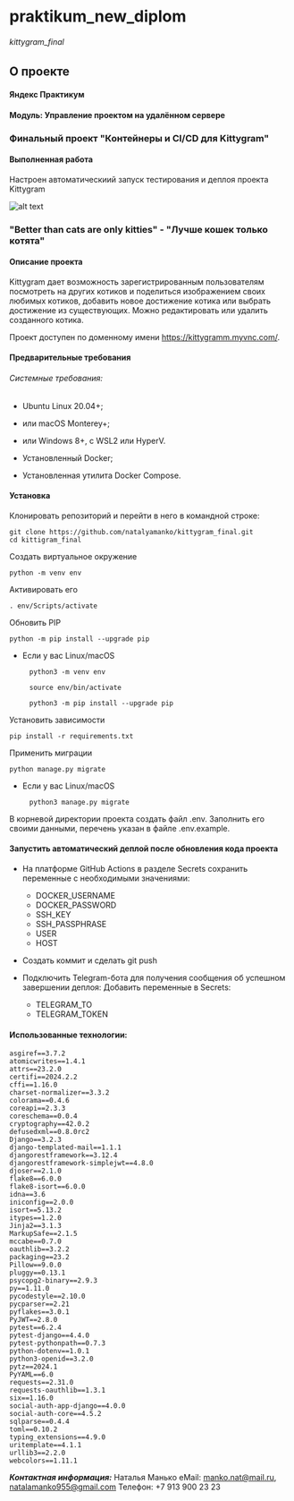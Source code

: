 # praktikum_new_diplom
###### kittygram_final


## О проекте
#### Яндекс Практикум
#### Модуль: Управление проектом на удалённом сервере
### Финальный проект "Контейнеры и CI/CD для Kittygram"

#### Выполненная работа
Настроен автоматическиий запуск тестирования и деплоя проекта Kittygram

![alt text](https://kittygram-frontend-8.prakticum-team.ru/static/media/logo.018b6643f3dd14ed8a10432df1ab2a2b.svg)
### "Better than cats are only kitties" - "Лучше кошек только котята"

#### Описание проекта
Kittygram дает возможность зарегистрированным пользователям посмотреть на других котиков и поделиться изображением своих любимых котиков, добавить новое достижение котика или выбрать достижение из существующих. Можно редактировать или удалить созданного котика.

Проект доступен по доменному имени https://kittygramm.myvnc.com/.

#### Предварительные требования 

###### Системные требования:
- Ubuntu Linux 20.04+;
- или macOS Monterey+;
- или Windows 8+, с WSL2 или HyperV.

- Установленный Docker;
- Установленная утилита Docker Compose.

#### Установка
Клонировать репозиторий и перейти в него в командной строке:
```
git clone https://github.com/natalyamanko/kittygram_final.git
cd kittigram_final
```
Создать виртуальное окружение
```
python -m venv env
```
Активировать его
```
. env/Scripts/activate
```
Обновить PIP
```
python -m pip install --upgrade pip
```

* Если у вас Linux/macOS
```
     python3 -m venv env

     source env/bin/activate

     python3 -m pip install --upgrade pip
```
Установить зависимости
```
pip install -r requirements.txt
```
Применить миграции
```
python manage.py migrate
```
* Если у вас Linux/macOS
```
     python3 manage.py migrate
```
В корневой директории проекта создать файл .env. Заполнить его своими данными, перечень указан в файле .env.example.

#### Запустить автоматический деплой после обновления кода проекта

* На платформе GitHub Actions в разделе Secrets сохранить переменные с необходимыми значениями:
   - DOCKER_USERNAME
   - DOCKER_PASSWORD
   - SSH_KEY
   - SSH_PASSPHRASE
   - USER
   - HOST
   

* Создать коммит и сделать git push

* Подключить Telegram-бота для получения сообщения об успешном завершении деплоя:
   Добавить переменные в Secrets:
   - TELEGRAM_TO
   - TELEGRAM_TOKEN

#### Использованные технологии:
```
asgiref==3.7.2
atomicwrites==1.4.1
attrs==23.2.0
certifi==2024.2.2
cffi==1.16.0
charset-normalizer==3.3.2
colorama==0.4.6
coreapi==2.3.3
coreschema==0.0.4
cryptography==42.0.2
defusedxml==0.8.0rc2
Django==3.2.3
django-templated-mail==1.1.1
djangorestframework==3.12.4
djangorestframework-simplejwt==4.8.0
djoser==2.1.0
flake8==6.0.0
flake8-isort==6.0.0
idna==3.6
iniconfig==2.0.0
isort==5.13.2
itypes==1.2.0
Jinja2==3.1.3
MarkupSafe==2.1.5
mccabe==0.7.0
oauthlib==3.2.2
packaging==23.2
Pillow==9.0.0
pluggy==0.13.1
psycopg2-binary==2.9.3
py==1.11.0
pycodestyle==2.10.0
pycparser==2.21
pyflakes==3.0.1
PyJWT==2.8.0
pytest==6.2.4
pytest-django==4.4.0
pytest-pythonpath==0.7.3
python-dotenv==1.0.1
python3-openid==3.2.0
pytz==2024.1
PyYAML==6.0
requests==2.31.0
requests-oauthlib==1.3.1
six==1.16.0
social-auth-app-django==4.0.0
social-auth-core==4.5.2
sqlparse==0.4.4
toml==0.10.2
typing_extensions==4.9.0
uritemplate==4.1.1
urllib3==2.2.0
webcolors==1.11.1
```
**_Контактная информация:_**
Наталья Манько
eMail: manko.nat@mail.ru, natalamanko955@gmail.com
Телефон: +7 913 900 23 23